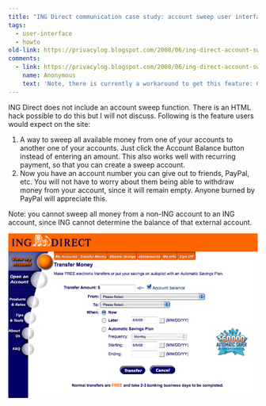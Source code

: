 ```yaml
---
title: "ING Direct communication case study: account sweep user interface"
tags: 
  - user-interface	
  - howto
old-link: https://privacylog.blogspot.com/2008/06/ing-direct-account-sweep.html
comments:
  - link: https://privacylog.blogspot.com/2008/06/ing-direct-account-sweep.html#comments
    name: Anonymous
    text: 'Note, there is currently a workaround to get this feature: Create a payment of X cents, for each X = 2^n (n=1, ...).'
---
```


ING Direct does not include an account sweep function. There is an HTML hack possible to do this but I will not discuss. Following is the feature users would expect on the site:

1. A way to sweep all available money from one of your accounts to another one of your accounts. Just click the Account Balance button instead of entering an amount. This also works well with recurring payment, so that you can create a sweep account.
2. Now you have an account number you can give out to friends, PayPal, etc. You will not have to worry about them being able to withdraw money from your account, since it will remain empty. Anyone burned by PayPal will appreciate this.

Note: you cannot sweep all money from a non-ING account to an ING account, since ING cannot determine the balance of that external account.

![Account sweep setup with ING Direct](assets/images/2008-06-08-ing-direct-account-sweep.png)

